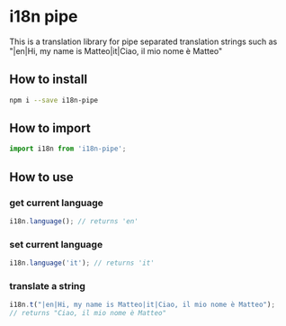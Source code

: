 # i18n pipe
This is a translation library for pipe separated translation strings such as "|en|Hi, my name is Matteo|it|Ciao, il mio nome è Matteo"

## How to install
```bash
npm i --save i18n-pipe
```

## How to import
```javascript
import i18n from 'i18n-pipe';
```

## How to use
### get current language
```javascript
i18n.language(); // returns 'en'
```

### set current language
```javascript
i18n.language('it'); // returns 'it'
```

### translate a string
```javascript
i18n.t("|en|Hi, my name is Matteo|it|Ciao, il mio nome è Matteo");
// returns "Ciao, il mio nome è Matteo"
```
